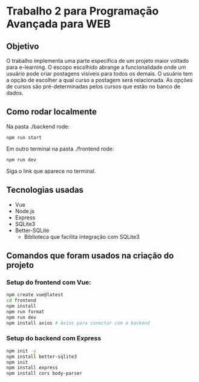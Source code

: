 # Trabalho 2 para Programação Avançada para WEB
## Objetivo
O trabalho implementa uma parte específica de um projeto maior voltado para e-learning. O escopo escolhido abrange a funcionalidade onde um usuário pode criar postagens visíveis para todos os demais.
O usuário tem a opção de escolher a qual curso a postagem será relacionada. As opções de cursos são pré-determinadas pelos cursos que estão no banco de dados.

## Como rodar localmente
Na pasta ./backend rode:
```
npm run start
```

Em outro terminal na pasta ./frontend rode:
```
npm run dev
```

Siga o link que aparece no terminal.

## Tecnologias usadas
- Vue
- Node.js
- Express
- SQLite3
- Better-SQLite
	- Biblioteca que facilita integração com SQLite3
## Comandos que foram usados na criação do projeto
###  Setup do frontend com Vue:
```bash
npm create vue@latest
cd frontend
npm install
npm run format
npm run dev
npm install axios # Axios para conectar com o backend
```

### Setup do backend com Express
```bash
npm init -y
npm install better-sqlite3
npm init
npm install express
npm install cors body-parser
```
